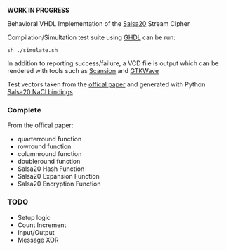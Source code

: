 **WORK IN PROGRESS**


Behavioral VHDL Implementation of the [Salsa20](https://cr.yp.to/snuffle.html) Stream Cipher

Compilation/Simultation test suite using [GHDL](https://github.com/ghdl/ghdl) can be run:

`sh
./simulate.sh
`

In addition to reporting success/failure, a VCD file is output which can be rendered with tools such as
[Scansion](http://www.logicpoet.com/scansion/) and [GTKWave](http://gtkwave.sourceforge.net)

Test vectors taken from the [offical paper](https://cr.yp.to/snuffle/spec.pdf) and generated with Python [Salsa20 NaCl bindings](https://pypi.org/project/salsa20/)

### Complete
From the offical paper:
 - quarterround function
 - rowround function
 - columnround function
 - doubleround function
 - Salsa20 Hash Function 
 - Salsa20 Expansion Function 
 - Salsa20 Encryption Function
 
 ### TODO
- Setup logic
- Count Increment
- Input/Output
- Message XOR








